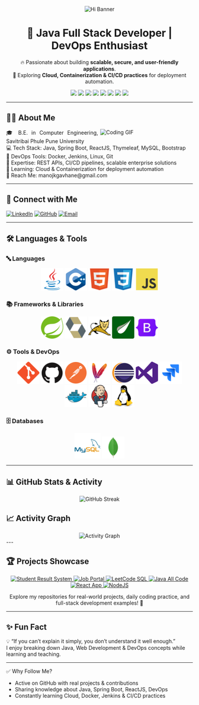 <p align="center">
  <img src="https://img.shields.io/badge/👋-Hi,_I'm_Manoj_Gavhane-red?style=for-the-badge&logo=github" alt="Hi Banner"/>
</p>

<h1 align="center">🚀 Java Full Stack Developer | DevOps Enthusiast</h1>

<p align="center">
  🔥 Passionate about building <b>scalable, secure, and user-friendly applications</b>.<br/>
  🌱 Exploring <b>Cloud, Containerization & CI/CD practices</b> for deployment automation.
</p>

<p align="center">
  <img src="https://img.shields.io/badge/Java-ED8B00?style=for-the-badge&logo=java&logoColor=white" />
  <img src="https://img.shields.io/badge/SpringBoot-6DB33F?style=for-the-badge&logo=spring&logoColor=white" />
  <img src="https://img.shields.io/badge/ReactJS-61DAFB?style=for-the-badge&logo=react&logoColor=black" />
  <img src="https://img.shields.io/badge/MySQL-4479A1?style=for-the-badge&logo=mysql&logoColor=white" />
  <img src="https://img.shields.io/badge/Docker-2496ED?style=for-the-badge&logo=docker&logoColor=white" />
  <img src="https://img.shields.io/badge/Jenkins-D24939?style=for-the-badge&logo=jenkins&logoColor=white" />
  <img src="https://img.shields.io/badge/Linux-FCC624?style=for-the-badge&logo=linux&logoColor=black" />
  <img src="https://img.shields.io/badge/Git-F05032?style=for-the-badge&logo=git&logoColor=white" />
</p>

---  

## 👨‍💻 About Me  

<p align="justify">
<img align="right" alt="Coding GIF" width="250" src="https://media.giphy.com/media/qgQUggAC3Pfv687qPC/giphy.gif">
🎓 B.E. in Computer Engineering, Savitribai Phule Pune University<br/>
💻 Tech Stack: Java, Spring Boot, ReactJS, Thymeleaf, MySQL, Bootstrap<br/>
🐳 DevOps Tools: Docker, Jenkins, Linux, Git<br/>
🚀 Expertise: REST APIs, CI/CD pipelines, scalable enterprise solutions<br/>
🌱 Learning: Cloud & Containerization for deployment automation<br/>
📩 Reach Me: manojkgavhane@gmail.com
</p>

---

## 🔗 Connect with Me  
<p align="left">
<a href="https://www.linkedin.com/in/manoj-gavhane-855b4b224" target="_blank"><img src="https://img.shields.io/badge/LinkedIn-blue?style=for-the-badge&logo=linkedin" alt="LinkedIn"/></a>
<a href="https://github.com/Manoj18121812" target="_blank"><img src="https://img.shields.io/badge/GitHub-black?style=for-the-badge&logo=github" alt="GitHub"/></a>
<a href="mailto:manojkgavhane@gmail.com" target="_blank"><img src="https://img.shields.io/badge/Email-red?style=for-the-badge&logo=gmail" alt="Email"/></a>
</p>

---

## 🛠 Languages & Tools  

### 🔤 Languages  
<p align="center">  
<img src="https://raw.githubusercontent.com/devicons/devicon/master/icons/java/java-original.svg" width="60"/>  
<img src="https://raw.githubusercontent.com/devicons/devicon/master/icons/cplusplus/cplusplus-original.svg" width="60"/>  
<img src="https://raw.githubusercontent.com/devicons/devicon/master/icons/html5/html5-original.svg" width="60"/>  
<img src="https://raw.githubusercontent.com/devicons/devicon/master/icons/css3/css3-original.svg" width="60"/>  
<img src="https://raw.githubusercontent.com/devicons/devicon/master/icons/javascript/javascript-original.svg" width="60"/>  
</p>  

### 📚 Frameworks & Libraries  
<p align="center">  
<img src="https://raw.githubusercontent.com/devicons/devicon/master/icons/spring/spring-original.svg" width="60"/>  
<img src="https://raw.githubusercontent.com/devicons/devicon/master/icons/hibernate/hibernate-original.svg" width="60"/>  
<img src="https://raw.githubusercontent.com/devicons/devicon/master/icons/tomcat/tomcat-original.svg" width="60"/>  
<img src="https://raw.githubusercontent.com/devicons/devicon/master/icons/thymeleaf/thymeleaf-original.svg" width="60"/>  
<img src="https://raw.githubusercontent.com/devicons/devicon/master/icons/bootstrap/bootstrap-original.svg" width="60"/>  
</p>  

### ⚙️ Tools & DevOps  
<p align="center">  
<img src="https://raw.githubusercontent.com/devicons/devicon/master/icons/git/git-original.svg" width="60"/>  
<img src="https://raw.githubusercontent.com/devicons/devicon/master/icons/github/github-original.svg" width="60"/>  
<img src="https://raw.githubusercontent.com/devicons/devicon/master/icons/postman/postman-original.svg" width="60"/>  
<img src="https://raw.githubusercontent.com/devicons/devicon/master/icons/maven/maven-original.svg" width="60"/>  
<img src="https://raw.githubusercontent.com/devicons/devicon/master/icons/eclipse/eclipse-original.svg" width="60"/>  
<img src="https://raw.githubusercontent.com/devicons/devicon/master/icons/visualstudio/visualstudio-plain.svg" width="60"/>  
<img src="https://raw.githubusercontent.com/devicons/devicon/master/icons/jira/jira-original.svg" width="60"/>  
<img src="https://raw.githubusercontent.com/devicons/devicon/master/icons/docker/docker-original.svg" width="60"/>  
<img src="https://raw.githubusercontent.com/devicons/devicon/master/icons/jenkins/jenkins-original.svg" width="60"/>  
<img src="https://raw.githubusercontent.com/devicons/devicon/master/icons/linux/linux-original.svg" width="60"/>  
</p>  

### 🗄️ Databases  
<p align="center">  
<img src="https://raw.githubusercontent.com/devicons/devicon/master/icons/mysql/mysql-original-wordmark.svg" width="70"/>  
<img src="https://raw.githubusercontent.com/devicons/devicon/master/icons/mongodb/mongodb-original.svg" width="60"/>  
</p>

---

## 📊 GitHub Stats & Activity

<div align="center">
  <img src="https://streak-stats.demolab.com/?user=Manoj18121812&theme=tokyonight&hide_border=true" alt="GitHub Streak" width="400">
</div>

## 📈 Activity Graph
<div align="center">
  <img src="https://github-readme-activity-graph.vercel.app/graph?username=Manoj18121812&theme=tokyo-night&hide_border=true" alt="Activity Graph">
</div>
---

## 🏆 Projects Showcase

<p align="center">
  <a href="https://github.com/Manoj18121812/DevOps-Result-System" target="_blank">
    <img src="https://img.shields.io/badge/🎓-Student_Result_System-red?style=for-the-badge&logo=github" alt="Student Result System"/>
  </a>
  <a href="https://github.com/Manoj18121812/Job-Portal" target="_blank">
    <img src="https://img.shields.io/badge/💼-Job_Portal-blue?style=for-the-badge&logo=github" alt="Job Portal"/>
  </a>
  <a href="https://github.com/Manoj18121812/LeetCode-SQL" target="_blank">
    <img src="https://img.shields.io/badge/📝-LeetCode_SQL-yellow?style=for-the-badge&logo=github" alt="LeetCode SQL"/>
  </a>
  <a href="https://github.com/Manoj18121812/JavaAllCode" target="_blank">
    <img src="https://img.shields.io/badge/💻-JavaAllCode-orange?style=for-the-badge&logo=github" alt="Java All Code"/>
  </a>
  <a href="https://github.com/Manoj18121812/react-app" target="_blank">
    <img src="https://img.shields.io/badge/⚛-React_App-lightblue?style=for-the-badge&logo=github" alt="React App"/>
  </a>
  <a href="https://github.com/Manoj18121812/NodeJS" target="_blank">
    <img src="https://img.shields.io/badge/🟢-NodeJS-green?style=for-the-badge&logo=github" alt="NodeJS"/>
  </a>
</p>

<p align="center">
  Explore my repositories for real-world projects, daily coding practice, and full-stack development examples! 🚀
</p>

---

## ✨ Fun Fact  
💡 “If you can’t explain it simply, you don’t understand it well enough.”  
I enjoy breaking down Java, Web Development & DevOps concepts while learning and teaching.  

---

✅ Why Follow Me?  
- Active on GitHub with real projects & contributions  
- Sharing knowledge about Java, Spring Boot, ReactJS, DevOps  
- Constantly learning Cloud, Docker, Jenkins & CI/CD practices
